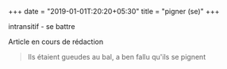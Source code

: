 +++
date = "2019-01-01T:20:20+05:30"
title = "pigner (se)"
+++

intransitif - se battre
<!--more-->
Article en cours de rédaction

> Ils étaient gueudes au bal, a ben fallu qu'ils se pignent
